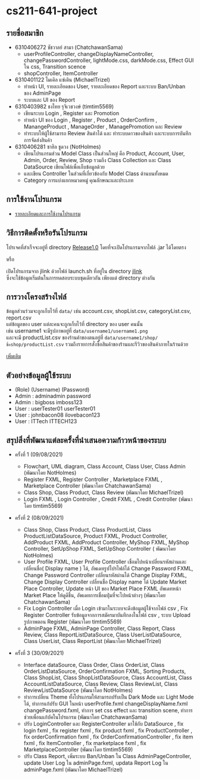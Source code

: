# cs211-641-project

## รายชื่อสมาชิก

* 6310406272 ชัชวาลย์ สามา (ChatchawanSama)
    * userProfileController, changeDisplayNameController, changePasswordController, lightMode.css, darkMode.css,
      Effect GUI ใน css, Transition scence
    * shopController, ItemController
* 6310401122 ไมเคิล แซ่เติน (MichaelTrizel)
    * ทำหน้า UI, รายละเอียดของ User, รายละเอียดของ Report และระบบ Ban/Unban ของ AdminPage
    * ระบบและ UI ของ Report
* 6310403982 ธงไทย รุจิเวชวงษ์ (timtim5569)
    * เขียนระบบ Login , Register และ Promotion
    * ทำหน้า UI ของ Login , Register , Product , OrderConfirm , ManangeProduct , ManageOrder , ManagePromotion และ
      Review
    * ทำระบบให้ผู้ใช้สามารถ Review สินค้าได้ และ ทำระบบดาวของสินค้า และระบบการบันทึกการจัดส่งสินค้า
* 6310406281 ซาฮิล ชูดวง (NotHolmes)
    * เขียนโปรแกรมส่วน Model Class เป็นส่วนใหญ่ คือ Product, Account, User, Admin, Order, Review, Shop รวมถึง Class
      Collection และ Class DataSource เขียนไฟล์เพื่อเก็บข้อมูลด้วย
    * และเขียน Controller ในส่วนที่เกี่ยวข้องกับ Model Class ด้านบนทั้งหมด
    * Category การแบ่งแยกหมวดหมู่ คุณลักษณะและประเภท

## การใช้งานโปรแกรม

* [รายละเอียดและการใช้งานโปรแกรม](https://docs.google.com/document/d/1NTw2yNPeU8OvVAjQIOBULqTolcEIGCsaBbmn8tLHSuY/edit?usp=sharing)

## วิธีการติดตั้งหรือรันโปรแกรม

โปรเจคที่สำเร็จจะอยู่ที่ directory [Release1.0](Release1.0) โดยที่จะเปิดโปรแกรมจากไฟล์ .jar ได้โดยตรง

หรือ

เปิดโปรแกรมจาก jlink ด้วยไฟล์ launch.sh ที่อยู่ใน directory [jlink](Release1.0/jlink/bin)  
ซึ่งจะใช้ข้อมูลเริ่มต้นในการทดสอบระบบชุดเดียวกัน เพียงแต่ directory ต่างกัน

## การวางโครงสร้างไฟล์

ข้อมูลส่วนร่วมจะถูกเก็บไว้ที่ `data/` เช่น account.csv, shopList.csv, categoryList.csv, report.csv   
แต่ข้อมูลของ user แต่ละคนจะถูกเก็บไว้ที่ directory ของ user คนนั้น   
เช่น username1 จะมีรูปภาพอยู่ที่ `data/username1/username1.png`   
และจะมี productList.csv ของร้านค้าของตนอยู่ที่ `data/username1/shop/ชื่อshop/productList.csv`
รวมถึงรายการสั่งซื้อสินค้าของร้านและรีวิวของสินค้าภายในร้านด้วย

[เพิ่มเติม](https://docs.google.com/document/d/1dXMqHygOrb-iiMqaVsAPyPzfXpV6ZpJ53Io1ig2gnLA/edit?usp=sharing)

## ตัวอย่างข้อมูลผู้ใช้ระบบ

* (Role) (Username)    (Password)
* Admin :  adminadmin password
* Admin :  bigboss imboss123
* User :   userTester01 userTester01
* User :   johnbacon08 ilovebacon123
* User :   ITTech ITTECH123

## สรุปสิ่งที่พัฒนาแต่ละครั้งที่นำเสนอความก้าวหน้าของระบบ

* ครั้งที่ 1 (09/08/2021)
    * Flowchart, UML diagram, Class Account, Class User, Class Admin (พัฒนาโดย NotHolmes)
    * Register FXML, Register Controller , Marketplace FXML , Marketplace Controller (พัฒนาโดย ChatchawanSama)
    * Class Shop, Class Product, Class Review (พัฒนาโดย MichaelTrizel)
    * Login FXML , Login Controller , Credit FXML , Credit Controller (พัฒนาโดย timtim5569)

* ครั้งที่ 2 (08/09/2021)
    * Class Shop, Class Product, Class ProductList, Class ProductListDataSource, Product FXML, Product Controller,
      AddProduct FXML, AddProduct Controller, MyShop FXML, MyShop Controller, SetUpShop FXML, SetUpShop Controller (
      พัฒนาโดย NotHolmes)
    * User Profile FXML, User Profile Controller เชื่อมไปหน้าเปลี่ยนรหัสผ่านและเปลี่ยนชื่อ( Display name ) ได้,
      อัพเดทรูปโปรไฟล์ได้ Change Password FXML, Change Password Controller เปลี่ยนรหัสผ่านได้ Change Display FXML,
      Change Display Controller เปลี่ยนชื่อ Display name ได้ Update Market Place Controller, Update หน้า UI ของ Market
      Place FXML อัพเดทหน้า Market Place ให้ดูดีชึ้น, อัพเดทการเชื่อมปุ่มที่จะไปหน้าต่างๆ  (พัฒนาโดย ChatchawanSama)
    * Fix Login Controller เมื่อ Login เข้ามาในระบบจะดึงข้อมูลผู้ใช้จากไฟล์ csv , Fix Register Controller
      รับข้อมูลจากการสมัครมาบันทึกลงในไฟล์ csv , ระบบ Upload รูปภาพตอน Register (พัฒนาโดย timtim5569)
    * AdminPage FXML, AdminPage Controller, Class Report, Class Review, Class ReportListDataSource, Class
      UserListDataSource, Class UserList, Class ReportList (พัฒนาโดย MichaelTrizel)

* ครั้งที่ 3 (30/09/2021)
    * Interface dataSource, Class Order, Class OrderList, Class OrderListDataSource, OrderConfirmation FXML, Sorting
      Products, Class ShopList, Class ShopListDataSource, Class AccountList, Class AccountListDataSource, Class Review,
      Class ReviewList, Class ReviewListDataSource (พัฒนาโดย NotHolmes)
    * ทำการเปลี่ยน Theme ทั้งโปรแกรมให้สามารถปรับเป็น Dark Mode และ Light Mode ได้, ทำการแก้ปรับ GUI ในหน้า
      userProfile.fxml changeDisplayName.fxml changePassword.fxml, ทำการ set css effect และ transition scene,
      ทำการช่วยเพื่อนแก้บัคในโปรแกรม (พัฒนาโดย ChatchawanSama)
    * ปรับ LoginController และ RegisterController มาใช้กับ DataSource , fix login fxml , fix register fxml , fix product
      fxml , fix ProductController , fix orderConfirmation fxml , fix OrderConfirmationController , fix item fxml , fix
      ItemController , fix marketplace fxml , fix MarketplaceController  (พัฒนาโดย timtim5569)
    * ปรับ Class Report, เพิ่มระบบ Ban/Unban ใน Class AdminPageController, update User Log ใน adminPage.fxml, updata
      Report Log ใน adminPage.fxml (พัฒนาโดย MichaelTrizel)
